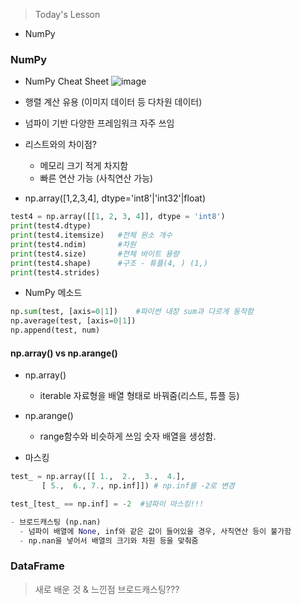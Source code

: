 >Today's Lesson
- NumPy

### NumPy
- NumPy Cheat Sheet
![image](https://github.com/user-attachments/assets/4808e6e4-ccc1-44c9-a84c-b1199ca64ca5)

- 행렬 계산 유용 (이미지 데이터 등 다차원 데이터)
- 넘파이 기반 다양한 프레임워크 자주 쓰임

- 리스트와의 차이점?
  - 메모리 크기 적게 차지함
  - 빠른 연산 가능 (사칙연산 가능)

- np.array([1,2,3,4], dtype='int8'|'int32'|float)

```python
test4 = np.array([[1, 2, 3, 4]], dtype = 'int8')
print(test4.dtype)
print(test4.itemsize)   #전체 원소 개수
print(test4.ndim)       #차원
print(test4.size)       #전체 바이트 용량
print(test4.shape)      #구조 - 튜플(4, ) (1,)
print(test4.strides)
```

- NumPy 메소드
```python
np.sum(test, [axis=0|1])    #파이썬 내장 sum과 다르게 동작함
np.average(test, [axis=0|1])
np.append(test, num)
```
#### np.array() vs np.arange()
- np.array()
  - iterable 자료형을 배열 형태로 바꿔줌(리스트, 튜플 등)

- np.arange()
  - range함수와 비슷하게 쓰임 숫자 배열을 생성함.

- 마스킹
```python
test_ = np.array([[ 1.,  2.,  3.,  4.],
       [ 5.,  6., 7., np.inf]]) # np.inf를 -2로 변경

test_[test_ == np.inf] = -2  #넘파이 마스킹!!!

- 브로드캐스팅 (np.nan)
  - 넘파이 배열에 None, inf와 같은 값이 들어있을 경우, 사칙연산 등이 불가함
  - np.nan을 넣어서 배열의 크기와 차원 등을 맞춰줌

```


### DataFrame


>새로 배운 것 & 느낀점
>브로드캐스팅???
